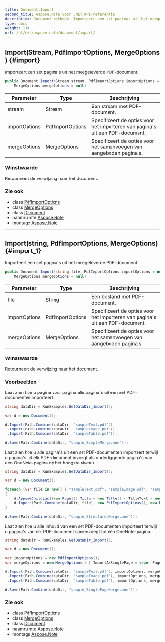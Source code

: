 ```yaml
---
title: Document.Import
second_title: Aspose.Note voor .NET API-referentie
description: Document methode. Importeert een set paginas uit het meegeleverde PDFdocument.
type: docs
weight: 110
url: /nl/net/aspose.note/document/import/
---
```

## Import(Stream, PdfImportOptions, MergeOptions) {#import}

Importeert een set pagina's uit het meegeleverde PDF-document.

```csharp
public Document Import(Stream stream, PdfImportOptions importOptions = null, 
    MergeOptions mergeOptions = null)
```

| Parameter | Type | Beschrijving |
| --- | --- | --- |
| stream | Stream | Een stream met PDF-document. |
| importOptions | PdfImportOptions | Specificeert de opties voor het importeren van pagina's uit een PDF-document. |
| mergeOptions | MergeOptions | Specificeert de opties voor het samenvoegen van aangeboden pagina's. |

### Winstwaarde

Retourneert de verwijzing naar het document.

### Zie ook

* class [PdfImportOptions](../../../aspose.note.importing/pdfimportoptions/)
* class [MergeOptions](../../mergeoptions/)
* class [Document](../)
* naamruimte [Aspose.Note](../../document/)
* montage [Aspose.Note](../../../)

---

## Import(string, PdfImportOptions, MergeOptions) {#import_1}

Importeert een set pagina's uit het meegeleverde PDF-document.

```csharp
public Document Import(string file, PdfImportOptions importOptions = null, 
    MergeOptions mergeOptions = null)
```

| Parameter | Type | Beschrijving |
| --- | --- | --- |
| file | String | Een bestand met PDF-document. |
| importOptions | PdfImportOptions | Specificeert de opties voor het importeren van pagina's uit een PDF-document. |
| mergeOptions | MergeOptions | Specificeert de opties voor het samenvoegen van aangeboden pagina's. |

### Winstwaarde

Retourneert de verwijzing naar het document.

### Voorbeelden

Laat zien hoe u pagina voor pagina alle pagina's uit een set PDF-documenten importeert.

```csharp
string dataDir = RunExamples.GetDataDir_Import();

var d = new Document();

d.Import(Path.Combine(dataDir, "sampleText.pdf"))
 .Import(Path.Combine(dataDir, "sampleImage.pdf"))
 .Import(Path.Combine(dataDir, "sampleTable.pdf"));

d.Save(Path.Combine(dataDir, "sample_SimpleMerge.one"));
```

Laat zien hoe u alle pagina's uit een set PDF-documenten importeert terwijl u pagina's uit elk PDF-document invoegt als onderliggende pagina's van een OneNote-pagina op het hoogste niveau.

```csharp
string dataDir = RunExamples.GetDataDir_Import();

var d = new Document();

foreach (var file in new[] { "sampleText.pdf", "sampleImage.pdf", "sampleTable.pdf" })
{
    d.AppendChildLast(new Page()).Title = new Title() { TitleText = new RichText() { ParagraphStyle = ParagraphStyle.Default }.Append(file) };
    d.Import(Path.Combine(dataDir, file), new PdfImportOptions(), new MergeOptions() { InsertAt = int.MaxValue, InsertAsChild = true });
}

d.Save(Path.Combine(dataDir, "sample_StructuredMerge.one"));
```

Laat zien hoe u alle inhoud van een set PDF-documenten importeert terwijl u pagina's van elk PDF-document samenvoegt tot één OneNote-pagina.

```csharp
string dataDir = RunExamples.GetDataDir_Import();

var d = new Document();

var importOptions = new PdfImportOptions();
var mergeOptions = new MergeOptions() { ImportAsSinglePage = true, PageSpacing = 100 };

d.Import(Path.Combine(dataDir, "sampleText.pdf"), importOptions, mergeOptions)
 .Import(Path.Combine(dataDir, "sampleImage.pdf"), importOptions, mergeOptions)
 .Import(Path.Combine(dataDir, "sampleTable.pdf"), importOptions, mergeOptions);

d.Save(Path.Combine(dataDir, "sample_SinglePageMerge.one"));
```

### Zie ook

* class [PdfImportOptions](../../../aspose.note.importing/pdfimportoptions/)
* class [MergeOptions](../../mergeoptions/)
* class [Document](../)
* naamruimte [Aspose.Note](../../document/)
* montage [Aspose.Note](../../../)


